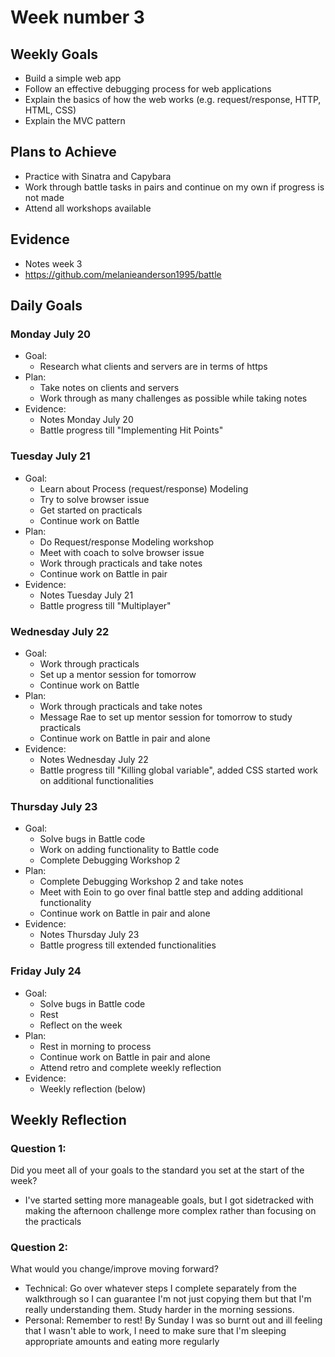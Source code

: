 # Week number 3 #
## Weekly Goals ##
* Build a simple web app
* Follow an effective debugging process for web applications
* Explain the basics of how the web works (e.g. request/response, HTTP, HTML, CSS)
* Explain the MVC pattern
## Plans to Achieve ##
* Practice with Sinatra and Capybara
* Work through battle tasks in pairs and continue on my own if progress is not made
* Attend all workshops available
## Evidence ##
* Notes week 3
* https://github.com/melanieanderson1995/battle
## Daily Goals ##
### Monday July 20 ###
* Goal:
  * Research what clients and servers are in terms of https
* Plan:
  * Take notes on clients and servers
  * Work through as many challenges as possible while taking notes
* Evidence:
  * Notes Monday July 20
  * Battle progress till "Implementing Hit Points"
### Tuesday July 21 ###
* Goal:
  * Learn about Process (request/response) Modeling
  * Try to solve browser issue
  * Get started on practicals
  * Continue work on Battle
* Plan:
  * Do Request/response Modeling workshop
  * Meet with coach to solve browser issue
  * Work through practicals and take notes
  * Continue work on Battle in pair
* Evidence:
  * Notes Tuesday July 21
  * Battle progress till "Multiplayer"
### Wednesday July 22 ###
* Goal:
  * Work through practicals
  * Set up a mentor session for tomorrow
  * Continue work on Battle
* Plan:
  * Work through practicals and take notes
  * Message Rae to set up mentor session for tomorrow to study practicals
  * Continue work on Battle in pair and alone
* Evidence:
  * Notes Wednesday July 22
  * Battle progress till "Killing global variable", added CSS started work on additional functionalities
### Thursday July 23 ###
* Goal:
  * Solve bugs in Battle code
  * Work on adding functionality to Battle code
  * Complete Debugging Workshop 2
* Plan:
  * Complete Debugging Workshop 2 and take notes
  * Meet with Eoin to go over final battle step and adding additional functionality
  * Continue work on Battle in pair and alone
* Evidence:
  * Notes Thursday July 23
  * Battle progress till extended functionalities
### Friday July 24 ###
* Goal:
  * Solve bugs in Battle code
  * Rest
  * Reflect on the week
* Plan:
  * Rest in morning to process
  * Continue work on Battle in pair and alone
  * Attend retro and complete weekly reflection
* Evidence:
  * Weekly reflection (below)
## Weekly Reflection ##
### Question 1: ###
Did you meet all of your goals to the standard you set at the start of the week?
* I've started setting more manageable goals, but I got sidetracked with making the afternoon challenge more complex rather than focusing on the practicals
### Question 2: ###
What would you change/improve moving forward?
* Technical: Go over whatever steps I complete separately from the walkthrough so I can guarantee I'm not just copying them but that I'm really understanding them. Study harder in the morning sessions.
* Personal: Remember to rest! By Sunday I was so burnt out and ill feeling that I wasn't able to work, I need to make sure that I'm sleeping appropriate amounts and eating more regularly
